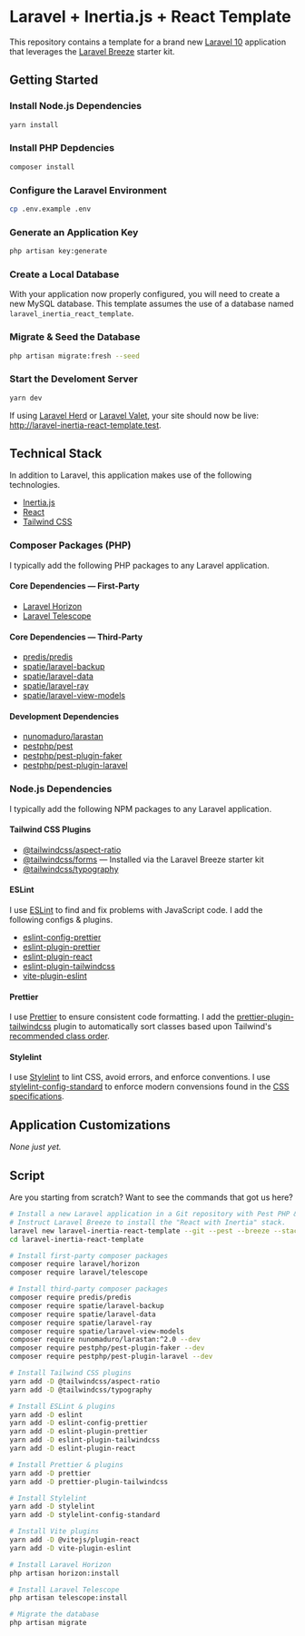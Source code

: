 # Laravel + Inertia.js + React Template

This repository contains a template for a brand new [Laravel 10](https://laravel.com/docs/10.x) application that leverages the [Laravel Breeze](https://laravel.com/docs/master/starter-kits#laravel-breeze) starter kit.

## Getting Started

### Install Node.js Dependencies

```bash
yarn install
```

### Install PHP Depdencies

```bash
composer install
```

### Configure the Laravel Environment

```bash
cp .env.example .env
```

### Generate an Application Key

```bash
php artisan key:generate
```

### Create a Local Database

With your application now properly configured, you will need to create a new MySQL database. This template assumes the use of a database named `laravel_inertia_react_template`.

### Migrate & Seed the Database

```bash
php artisan migrate:fresh --seed
```

### Start the Develoment Server

```bash
yarn dev
```

If using [Laravel Herd](https://herd.laravel.com/) or [Laravel Valet](https://laravel.com/docs/master/valet), your site should now be live: http://laravel-inertia-react-template.test.

## Technical Stack

In addition to Laravel, this application makes use of the following technologies.

-   [Inertia.js](https://inertiajs.com)
-   [React](https://react.dev)
-   [Tailwind CSS](https://tailwindcss.com/docs/guides/laravel)

### Composer Packages (PHP)

I typically add the following PHP packages to any Laravel application.

#### Core Dependencies — First-Party

-   [Laravel Horizon](https://laravel.com/docs/10.x/horizon)
-   [Laravel Telescope](https://laravel.com/docs/10.x/telescope)

#### Core Dependencies — Third-Party

-   [predis/predis](https://github.com/predis/predis)
-   [spatie/laravel-backup](https://spatie.be/docs/laravel-backup)
-   [spatie/laravel-data](https://spatie.be/docs/laravel-data)
-   [spatie/laravel-ray](https://spatie.be/docs/ray/v1/installation-in-your-project/laravel)
-   [spatie/laravel-view-models](https://github.com/spatie/laravel-view-models)

#### Development Dependencies

-   [nunomaduro/larastan](https://github.com/nunomaduro/larastan)
-   [pestphp/pest](https://pestphp.com/)
-   [pestphp/pest-plugin-faker](https://pestphp.com/docs/plugins#faker)
-   [pestphp/pest-plugin-laravel](https://pestphp.com/docs/plugins#laravel)

### Node.js Dependencies

I typically add the following NPM packages to any Laravel application.

#### Tailwind CSS Plugins

-   [@tailwindcss/aspect-ratio](https://github.com/tailwindlabs/tailwindcss-aspect-ratio)
-   [@tailwindcss/forms](https://github.com/tailwindlabs/tailwindcss-forms) — Installed via the Laravel Breeze starter kit
-   [@tailwindcss/typography](https://tailwindcss.com/docs/typography-plugin)

#### ESLint

I use [ESLint](https://eslint.org/) to find and fix problems with JavaScript code. I add the following configs & plugins.

-   [eslint-config-prettier](https://github.com/prettier/eslint-config-prettier)
-   [eslint-plugin-prettier](https://github.com/prettier/eslint-plugin-prettier)
-   [eslint-plugin-react](https://github.com/jsx-eslint/eslint-plugin-react)
-   [eslint-plugin-tailwindcss](https://github.com/francoismassart/eslint-plugin-tailwindcss)
-   [vite-plugin-eslint](https://github.com/gxmari007/vite-plugin-eslint)

#### Prettier

I use [Prettier](https://prettier.io/docs/en/index.html) to ensure consistent code formatting. I add the [prettier-plugin-tailwindcss](https://github.com/tailwindlabs/prettier-plugin-tailwindcss) plugin to automatically sort classes based upon Tailwind's [recommended class order](https://tailwindcss.com/blog/automatic-class-sorting-with-prettier#how-classes-are-sorted).

#### Stylelint

I use [Stylelint](https://stylelint.io/) to lint CSS, avoid errors, and enforce conventions. I use [stylelint-config-standard](https://github.com/stylelint/stylelint-config-standard) to enforce modern convensions found in the [CSS specifications](https://www.w3.org/Style/CSS/current-work).

## Application Customizations

*None just yet.*

## Script

Are you starting from scratch? Want to see the commands that got us here?

```bash
# Install a new Laravel application in a Git repository with Pest PHP & Laravel Breeze.
# Instruct Laravel Breeze to install the "React with Inertia" stack.
laravel new laravel-inertia-react-template --git --pest --breeze --stack=react
cd laravel-inertia-react-template

# Install first-party composer packages
composer require laravel/horizon
composer require laravel/telescope

# Install third-party composer packages
composer require predis/predis
composer require spatie/laravel-backup
composer require spatie/laravel-data
composer require spatie/laravel-ray
composer require spatie/laravel-view-models
composer require nunomaduro/larastan:^2.0 --dev
composer require pestphp/pest-plugin-faker --dev
composer require pestphp/pest-plugin-laravel --dev

# Install Tailwind CSS plugins
yarn add -D @tailwindcss/aspect-ratio
yarn add -D @tailwindcss/typography

# Install ESLint & plugins
yarn add -D eslint
yarn add -D eslint-config-prettier
yarn add -D eslint-plugin-prettier
yarn add -D eslint-plugin-tailwindcss
yarn add -D eslint-plugin-react

# Install Prettier & plugins
yarn add -D prettier
yarn add -D prettier-plugin-tailwindcss

# Install Stylelint
yarn add -D stylelint
yarn add -D stylelint-config-standard

# Install Vite plugins
yarn add -D @vitejs/plugin-react
yarn add -D vite-plugin-eslint

# Install Laravel Horizon
php artisan horizon:install

# Install Laravel Telescope
php artisan telescope:install

# Migrate the database
php artisan migrate
```
